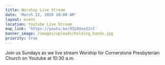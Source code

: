 ```yaml
---
title: Worship Live Stream
date: 'March 22, 2020 10:00 AM'
layout: event
location: Youtube Live Stream
map_link: 'https://youtu.be/9ZyO4xe3JrI'
banner_image: /images/uploads/holding_hands.jpg
priority: true
---
```

Join us Sundays as we live stream Worship for Cornerstone Presbyterian Church on Youtube at 10:30 a.m.